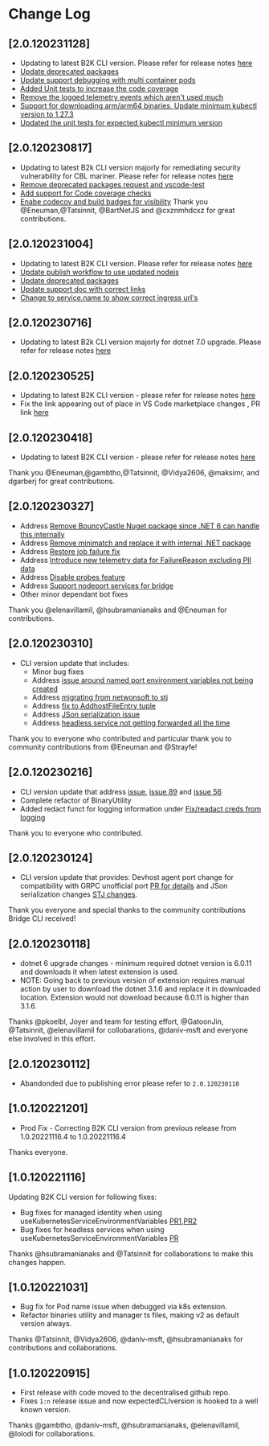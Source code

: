 # Change Log

## [2.0.120231128]
- Updating to latest B2K CLI version. Please refer for release notes [here](https://github.com/Azure/Bridge-To-Kubernetes/blob/main/CHANGELOG.md#10202311273)
- [Update deprecated packages](https://github.com/Azure/vscode-bridge-to-kubernetes/pull/64)
- [Update support debugging with multi container pods](https://github.com/Azure/vscode-bridge-to-kubernetes/pull/71)
- [Added Unit tests to increase the code coverage](https://github.com/Azure/vscode-bridge-to-kubernetes/pull/73)
- [Remove the logged telemetry events which aren't used much](https://github.com/Azure/vscode-bridge-to-kubernetes/pull/74)
- [Support for downloading arm/arm64 binaries, Update minimum kubectl version to 1.27.3](https://github.com/Azure/vscode-bridge-to-kubernetes/pull/76)
- [Updated the unit tests for expected kubectl minimum version](https://github.com/Azure/vscode-bridge-to-kubernetes/pull/78)

## [2.0.120230817]
- Updating to latest B2k CLI version majorly for remediating security vulnerability for CBL mariner. Please refer for release notes [here](https://github.com/Azure/Bridge-To-Kubernetes/blob/main/CHANGELOG.md#10202308112)
- [Remove deprecated packages request and vscode-test](https://github.com/Azure/vscode-bridge-to-kubernetes/pull/60)
- [Add support for Code coverage checks](https://github.com/Azure/vscode-bridge-to-kubernetes/pull/62)
- [Enabe codecov and build badges for visibility](https://github.com/Azure/vscode-bridge-to-kubernetes/pull/63)
Thank you @Eneuman,@Tatsinnit, @BartNetJS and @cxznmhdcxz for great contributions.

## [2.0.120231004]
- Updating to latest B2K CLI version. Please refer for release notes [here](https://github.com/Azure/Bridge-To-Kubernetes/blob/main/CHANGELOG.md#10202309272)
- [Update publish workflow to use updated nodejs](https://github.com/Azure/vscode-bridge-to-kubernetes/pull/67)
- [Update deprecated packages](https://github.com/Azure/vscode-bridge-to-kubernetes/pull/68)
- [Update support doc with correct links](https://github.com/Azure/vscode-bridge-to-kubernetes/pull/69)
- [Change to service.name to show correct ingress url's](https://github.com/Azure/vscode-bridge-to-kubernetes/pull/72)

## [2.0.120230716]
- Updating to latest B2k CLI version majorly for dotnet 7.0 upgrade. Please refer for release notes [here](https://github.com/Azure/Bridge-To-Kubernetes/blob/main/CHANGELOG.md#10202307061)
## [2.0.120230525]
- Updating to latest B2K CLI version - please refer for release notes [here](https://github.com/Azure/Bridge-To-Kubernetes/blob/main/CHANGELOG.md#10202305251)
- Fix the link appearing out of place in VS Code marketplace changes , PR link [here](https://github.com/Azure/vscode-bridge-to-kubernetes/pull/48)
## [2.0.120230418]
- Updating to latest B2K CLI version - please refer for release notes [here](https://github.com/Azure/Bridge-To-Kubernetes/blob/main/CHANGELOG.md#10202304181)

Thank you @Eneuman,@gambtho,@Tatsinnit, @Vidya2606, @maksimr, and dgarberj for great contributions.
## [2.0.120230327]
- Address [Remove BouncyCastle Nuget package since .NET 6 can handle this internally](https://github.com/Azure/Bridge-To-Kubernetes/pull/183)
- Address [Remove minimatch and replace it with internal .NET package](https://github.com/Azure/Bridge-To-Kubernetes/pull/184)
- Address [Restore job failure fix](https://github.com/Azure/Bridge-To-Kubernetes/pull/203)
- Address [Introduce new telemetry data for FailureReason excluding PII data](https://github.com/Azure/Bridge-To-Kubernetes/pull/208)
- Address [Disable probes feature](https://github.com/Azure/Bridge-To-Kubernetes/pull/164)
- Address [Support nodeport services for bridge](https://github.com/Azure/Bridge-To-Kubernetes/pull/206)
- Other minor dependant bot fixes

Thank you @elenavillamil, @hsubramanianaks and @Eneuman for contributions.

## [2.0.120230310]

* CLI version update that includes:
  - Minor bug fixes
  - Address [issue around named port environment variables not being created](https://github.com/Azure/Bridge-To-Kubernetes/issues/165) 
  - Address [migrating from netwonsoft to stj](https://github.com/Azure/Bridge-To-Kubernetes/issues/134)
  - Address [fix to AddhostFileEntry tuple](https://github.com/Azure/Bridge-To-Kubernetes/issues/135)
  - Address [JSon serialization issue](https://github.com/Azure/Bridge-To-Kubernetes/issues/55)
  - Address [headless service not getting forwarded all the time](https://github.com/Azure/Bridge-To-Kubernetes/issues/167)

Thank you to everyone who contributed and particular thank you to community contributions from @Eneuman and @Strayfe!

## [2.0.120230216]

* CLI version update that address [issue](https://github.com/Azure/Bridge-To-Kubernetes/issues/162), [issue 89](https://github.com/Azure/Bridge-To-Kubernetes/issues/89) and [issue 56](https://github.com/Azure/Bridge-To-Kubernetes/issues/56)
* Complete refactor of BinaryUtility
* Added redact funct for logging information under [Fix/readact creds from logging](https://github.com/Azure/vscode-bridge-to-kubernetes/commit/73bc3d8218c47eacadadc23d59a5f442346ef28e)

Thank you to everyone who contributed.

## [2.0.120230124]

* CLI version update that provides: Devhost agent port change for compatibility with GRPC unofficial port [PR for details](https://github.com/Azure/Bridge-To-Kubernetes/pull/129) and JSon serialization changes [STJ changes](https://github.com/Azure/Bridge-To-Kubernetes/pull/124).

Thank you everyone and special thanks to the community contributions Bridge CLI received!
 
## [2.0.120230118]

* dotnet 6 upgrade changes - minimum required dotnet version is 6.0.11 and downloads it when latest extension is used. 
* NOTE: Going back to previous version of extension requires manual action by user to download the dotnet 3.1.6 and replace it in downloaded location. Extension would not download because 6.0.11 is higher than 3.1.6. 

Thanks @pkoelbl, Joyer and team for testing effort, @GatoonJin, @Tatsinnit, @elenavillamil for collobarations, @daniv-msft and everyone else involved in this effort.

## [2.0.120230112]

* Abandonded due to publishing error please refer to `2.0.120230118` 

## [1.0.120221201]
* Prod Fix - Correcting B2K CLI version from previous release from 1.0.20221116.4 to 1.0.20221116.4

Thanks everyone.

## [1.0.120221116]
Updating B2K CLI version for following fixes:
* Bug fixes for managed identity when using useKubernetesServiceEnvironmentVariables [PR1](https://github.com/Azure/Bridge-To-Kubernetes/pull/88),[PR2](https://github.com/Azure/Bridge-To-Kubernetes/pull/93)
* Bug fixes for headless services when using useKubernetesServiceEnvironmentVariables [PR](https://github.com/Azure/Bridge-To-Kubernetes/pull/78)

Thanks @hsubramanianaks and @Tatsinnit for collaborations to make this changes happen.

## [1.0.120221031]

* Bug fix for Pod name issue when debugged via k8s extension.
* Refactor binaries utility and manager ts files, making v2 as default version always.

Thanks @Tatsinnit, @Vidya2606, @daniv-msft, @hsubramanianaks for contributions and collaborations.

## [1.0.120220915]

* First release with code moved to the decentralised github repo.
* Fixes `1:n` release issue and now expectedCLIversion is hooked to a well known version.

Thanks @gambtho, @daniv-msft, @hsubramanianaks, @elenavillamil, @lolodi for collaborations.
